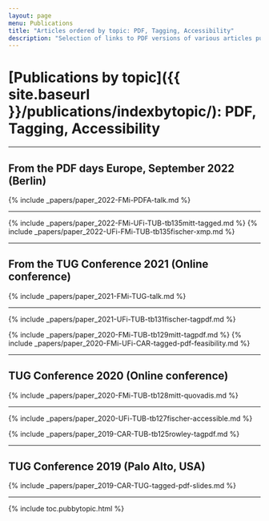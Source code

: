 ```yaml
---
layout: page
menu: Publications
title: "Articles ordered by topic: PDF, Tagging, Accessibility"
description: "Selection of links to PDF versions of various articles published by the LaTeX3 project and links to videos of their conference presentations ordered by major topics."
---
```


# [Publications by topic]({{ site.baseurl }}/publications/indexbytopic/): PDF, Tagging, Accessibility


<hr class="conference-start">

## From the PDF days Europe, September 2022 (Berlin)

{% include _papers/paper_2022-FMi-PDFA-talk.md  %}

<hr class="conference-end">


{% include _papers/paper_2022-FMi-UFi-TUB-tb135mitt-tagged.md  %}
{% include _papers/paper_2022-UFi-FMi-TUB-tb135fischer-xmp.md  %}


<hr class="conference-start">

## From the TUG Conference 2021 (Online conference)

{% include _papers/paper_2021-FMi-TUG-talk.md  %}

<hr class="conference-end">


{% include _papers/paper_2021-UFi-TUB-tb131fischer-tagpdf.md  %}


{% include _papers/paper_2020-FMi-TUB-tb129mitt-tagpdf.md  %}
{% include _papers/paper_2020-FMi-UFi-CAR-tagged-pdf-feasibility.md  %}


<hr class="conference-start">

## TUG Conference 2020 (Online conference)

{% include _papers/paper_2020-FMi-TUB-tb128mitt-quovadis.md %}

<hr class="conference-end">



{% include _papers/paper_2020-UFi-TUB-tb127fischer-accessible.md  %}

{% include _papers/paper_2019-CAR-TUB-tb125rowley-tagpdf.md  %}


<hr class="conference-start">

## TUG Conference 2019 (Palo Alto, USA)
{% include _papers/paper_2019-CAR-TUG-tagged-pdf-slides.md %}

<hr class="conference-end">




<div class="row">{% include toc.pubbytopic.html %}</div>
<div id="div_vgwpixel"></div>

